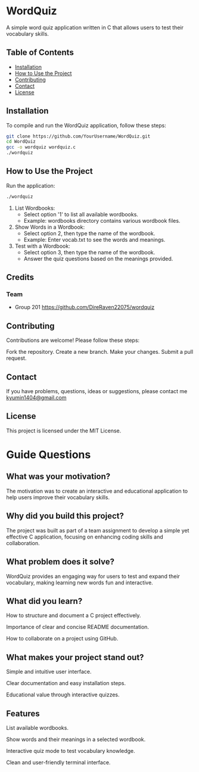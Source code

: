 # WordQuiz

A simple word quiz application written in C that allows users to test their vocabulary skills.

## Table of Contents
- [Installation](#installation)
- [How to Use the Project](#how-to-use-the-project)
- [Contributing](#contributing)
- [Contact](#contact)
- [License](#license)

## Installation

To compile and run the WordQuiz application, follow these steps:

```bash
git clone https://github.com/YourUsername/WordQuiz.git
cd WordQuiz
gcc -o wordquiz wordquiz.c
./wordquiz
```




## How to Use the Project
Run the application:
```bash
./wordquiz
```
 1. List Wordbooks:
    - Select option '1' to list all available wordbooks.
    - Example: wordbooks directory contains various wordbook files.
 2. Show Words in a Wordbook:
    - Select option 2, then type the name of the wordbook.
    - Example: Enter vocab.txt to see the words and meanings.
 3. Test with a Wordbook:
    - Select option 3, then type the name of the wordbook.
    - Answer the quiz questions based on the meanings provided.

## Credits
### Team
- Group 201 https://github.com/DireRaven22075/wordquiz
  
## Contributing

Contributions are welcome! Please follow these steps:

Fork the repository.
Create a new branch.
Make your changes.
Submit a pull request.

## Contact

If you have problems, questions, ideas or suggestions, please contact me kyumin1404@gmail.com 


## License
This project is licensed under the MIT License.

# Guide Questions
## What was your motivation?
The motivation was to create an interactive and educational application to help users improve their vocabulary skills.

## Why did you build this project?
The project was built as part of a team assignment to develop a simple yet effective C application, focusing on enhancing coding skills and collaboration.

## What problem does it solve?
WordQuiz provides an engaging way for users to test and expand their vocabulary, making learning new words fun and interactive.

## What did you learn?
How to structure and document a C project effectively.

Importance of clear and concise README documentation.

How to collaborate on a project using GitHub.

## What makes your project stand out?
Simple and intuitive user interface.

Clear documentation and easy installation steps.

Educational value through interactive quizzes.

## Features
List available wordbooks.

Show words and their meanings in a selected wordbook.

Interactive quiz mode to test vocabulary knowledge.

Clean and user-friendly terminal interface.
